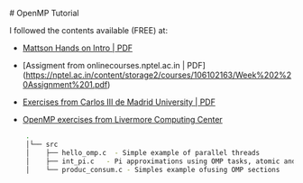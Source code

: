 # OpenMP Tutorial

I followed the contents available (FREE) at:

- [Mattson Hands on Intro | PDF]( https://extremecomputingtraining.anl.gov/files/2016/08/Mattson_830aug3_HandsOnIntro.pdf)

- [Assigment from onlinecourses.nptel.ac.in | PDF] (https://nptel.ac.in/content/storage2/courses/106102163/Week%202%20Assignment%201.pdf)

- [Exercises from Carlos III de Madrid University | PDF](http://ocw.uc3m.es/ingenieria-informatica/computer-architecture/exercises-1/en-m6-ex-sol.pdf)

- [OpenMP exercises from Livermore Computing Center](https://computing.llnl.gov/tutorials/openMP/exercise.html)

```bash
    .
    │└── src
    │    ├── hello_omp.c  - Simple example of parallel threads
    │    ├── int_pi.c   - Pi approximations using OMP tasks, atomic and reduction
    │    └── produc_consum.c - Simples example ofusing OMP sections

```
